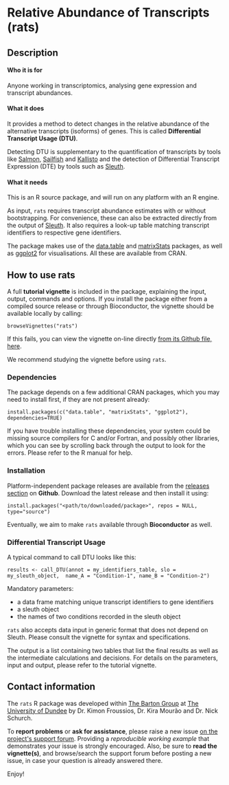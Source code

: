 # Relative Abundance of Transcripts (rats)

## Description

#### Who it is for

Anyone working in transcriptomics, analysing gene expression and transcript abundances.

#### What it does

It provides a method to detect changes in the relative abundance of the alternative transcripts (isoforms) of genes. 
This is called **Differential Transcript Usage (DTU)**.  

Detecting DTU is supplementary to the quantification of transcripts by tools like [Salmon](http://combine-lab.github.io/salmon/), 
[Sailfish](http://www.cs.cmu.edu/~ckingsf/software/sailfish/) and [Kallisto](http://pachterlab.github.io/kallisto/) and the detection 
of Differential Transcript Expression (DTE) by tools such as [Sleuth](http://pachterlab.github.io/sleuth/).

#### What it needs

This is an R source package, and will run on any platform with an R engine.

As input, `rats` requires transcript abundance estimates with or without bootstrapping. For convenience, these can also be extracted directly
from the output of [Sleuth](http://pachterlab.github.io/sleuth/). It also requires a look-up table matching transcript identifiers to 
respective gene identifiers.  

The package makes use of the [data.table](https://cran.r-project.org/web/packages/data.table/index.html) and 
[matrixStats](https://cran.r-project.org/web/packages/matrixStats/index.html) packages, as well as 
[ggplot2](https://cran.r-project.org/web/packages/ggplot2/index.html) for visualisations. All these are
available from CRAN.


## How to use rats


A full **tutorial vignette** is included in the package, explaining the input, output, commands and options. 
If you install the package either from a compiled source release or through Bioconductor, the vignette should be 
available locally by calling:

`browseVignettes("rats")`

If this fails, you can view the vignette on-line directly [from its Github file, here](https://github.com/bartongroup/Rats/blob/master/vignettes/tutorial.md). 

We recommend studying the vignette before using `rats`.

### Dependencies

The package depends on a few additional CRAN packages, which you may need to install first, 
if they are not present already:

`install.packages(c("data.table", "matrixStats", "ggplot2"), dependencies=TRUE)`

If you have trouble installing these dependencies, your system could be missing source compilers for C and/or Fortran, and possibly other libraries, which you can see by scrolling back through the output to look for the errors. Please refer to the R manual for help.


### Installation

Platform-independent package releases are available from the [releases section](https://github.com/bartongroup/Rats/releases) on **Github**.
Download the latest release and then install it using:

`install.packages("<path/to/downloaded/package>", repos = NULL, type="source")`

Eventually, we aim to make `rats` available through **Bioconductor** as well.


### Differential Transcript Usage

A typical command to call DTU looks like this:

`results <- call_DTU(annot = my_identifiers_table, slo = my_sleuth_object,  name_A = "Condition-1", name_B = "Condition-2")`

Mandatory parameters:

* a data frame matching unique transcript identifiers to gene identifiers
* a sleuth object
* the names of two conditions recorded in the sleuth object

`rats` also accepts data input in generic format that does not depend on Sleuth. Please consult the vignette for syntax and specifications.

The output is a list containing two tables that list the final results as well as the intermediate calculations and decisions.
For details on the parameters, input and output, please refer to the tutorial vignette.


## Contact information

The `rats` R package was developed within [The Barton Group](http://www.compbio.dundee.ac.uk) at [The University of Dundee](http://www.dundee.ac.uk)
by Dr. Kimon Froussios, Dr. Kira Mourão and Dr. Nick Schurch.

To **report problems** or **ask for assistance**, please raise a new issue [on the project's support forum](https://github.com/bartongroup/Rats/issues).
Providing a *reproducible working example* that demonstrates your issue is strongly encouraged. Also, be sure to **read the vignette(s)**, and browse/search
the support forum before posting a new issue, in case your question is already answered there.

Enjoy!
